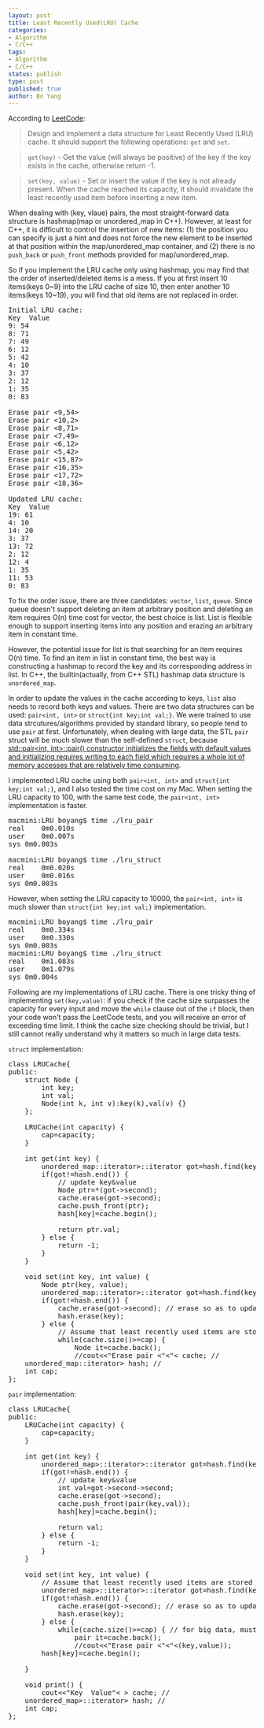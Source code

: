 ```yaml
---
layout: post
title: Least Recently Used(LRU) Cache
categories: 
- Algorithm
- C/C++
tags:
- Algorithm
- C/C++
status: publish
type: post
published: true
author: Bo Yang
---
```

According to [LeetCode](https://oj.leetcode.com/problems/lru-cache/):

>Design and implement a data structure for Least Recently Used (LRU) cache. It should support the following operations: `get` and `set`.

>`get(key)` - Get the value (will always be positive) of the key if the key exists in the cache, otherwise return -1.

>`set(key, value)` - Set or insert the value if the key is not already present. When the cache reached its capacity, it should invalidate the least recently used item before inserting a new item.

When dealing with (key, vlaue) pairs, the most straight-forward data structure is hashmap(map or unordered_map in C++). However, at least for C++, it is difficult to control the insertion of new items: (1) the position you can specify is just a hint and does not force the new element to be inserted at that position within the map/unordered_map container, and (2) there is no `push_back` or `push_front` methods provided for map/unordered_map. 

So if you implement the LRU cache only using hashmap, you may find that the order of inserted/deleted items is a mess. If you at first insert 10 items(keys 0~9) into the LRU cache of size 10, then enter another 10 items(keys 10~19), you will find that old items are not replaced in order.

<pre>
Initial LRU cache:
Key  Value
9: 54
8: 71
7: 49
6: 12
5: 42
4: 10
3: 37
2: 12
1: 35
0: 83

Erase pair <9,54>
Erase pair <10,2>
Erase pair <8,71>
Erase pair <7,49>
Erase pair <6,12>
Erase pair <5,42>
Erase pair <15,87>
Erase pair <16,35>
Erase pair <17,72>
Erase pair <18,36>

Updated LRU cache:
Key  Value
19: 61
4: 10
14: 20
3: 37
13: 72
2: 12
12: 4
1: 35
11: 53
0: 83
</pre>

To fix the order issue, there are three candidates: `vector`, `list`, `queue`. Since queue doesn't support deleting an item at arbitrary position and deleting an item requires O(n) time cost for vector, the best choice is list. List is flexible enough to support inserting items into any position and erazing an arbitrary item in constant time. 

However, the potential issue for list is that searching for an item requires O(n) time. To find an item in list in constant time, the best way is constructing a hashmap to record the key and its corresponding address in list. In C++, the builtin(actually, from C++ STL) hashmap data structure is `unordered_map`.

In order to update the values in the cache according to keys, `list` also needs to record both keys and values. There are two data structures can be used: `pair<int, int>` or `struct{int key;int val;}`. We were trained to use data strcutures/algorithms provided by standard library, so people tend to use `pair` at first. Unfortunately, when dealing with large data, the STL `pair` struct will be much slower than the self-defined `struct`, because [std::pair<int, int>::pair() constructor initializes the fields with default values and initializing requires writing to each field which requires a whole lot of memory accesses that are relatively time consuming](http://stackoverflow.com/questions/1606894/stdpairint-int-vs-struct-with-two-ints).  

I implemented LRU cache using both `pair<int, int>` and `struct{int key;int val;}`, and I also tested the time cost on my Mac. When setting the LRU capacity to 100, with the same test code, the `pair<int, int>` implementation is faster.

<pre>
macmini:LRU boyang$ time ./lru_pair
real	0m0.010s
user	0m0.007s
sys	0m0.003s

macmini:LRU boyang$ time ./lru_struct
real	0m0.020s
user	0m0.016s
sys	0m0.003s
</pre>

However, when setting the LRU capacity to 10000, the `pair<int, int>` is much slower than `struct{int key;int val;}` implementation.

<pre>
macmini:LRU boyang$ time ./lru_pair
real	0m0.334s
user	0m0.330s
sys	0m0.003s
macmini:LRU boyang$ time ./lru_struct
real	0m1.083s
user	0m1.079s
sys	0m0.004s
</pre>

Following are my implementations of LRU cache. There is one tricky thing of implementing `set(key,value)`: if you check if the cache size surpasses the capacity for every input and move the `while` clause out of the `if` block, then your code won't pass the LeetCode tests, and you will receive an error of exceeding time limit. I think the cache size checking should be trivial, but I still cannot really understand why it matters so much in large data tests.

`struct` implementation:

<pre>
class LRUCache{
public:
	struct Node {
		int key;
		int val;
		Node(int k, int v):key(k),val(v) {}
	};

	LRUCache(int capacity) {
        cap=capacity;
    }

    int get(int key) {
		unordered_map<int,list<Node>::iterator>::iterator got=hash.find(key);
		if(got!=hash.end()) {
			// update key&value
			Node ptr=*(got->second);
			cache.erase(got->second);
			cache.push_front(ptr);
			hash[key]=cache.begin();

			return ptr.val;
		} else {
			return -1;
		}
    }
    
    void set(int key, int value) {
		Node ptr(key, value);
		unordered_map<int,list<Node>::iterator>::iterator got=hash.find(key);
		if(got!=hash.end()) {
			cache.erase(got->second); // erase so as to update key&value
			hash.erase(key);
		} else {
			// Assume that least recently used items are stored at the end of the cache
	        while(cache.size()>=cap) {
				Node it=cache.back();
				//cout<<"Erase pair <"<<key<<","<<it.val<<">"<<endl; // TEST ONLY
				hash.erase(it.key);
				cache.pop_back();
			}
		}

		cache.push_front(ptr);
		hash[key]=cache.begin();

    }

	void print() {
		cout<<"Key  Value"<<endl;
		for(auto& x: cache)
			cout<<x.key<<": "<<x.val<<endl;
	}

private:
	list<Node> cache; // <value>
	unordered_map<int,list<Node>::iterator> hash; // <key, iterator>
	int cap;
};
</pre>

`pair` implementation:

<pre>
class LRUCache{
public:
    LRUCache(int capacity) {
        cap=capacity;
    }
    
    int get(int key) {
		unordered_map<int,list<pair<int,int>>::iterator>::iterator got=hash.find(key);
		if(got!=hash.end()) {
			// update key&value
			int val=got->second->second;
			cache.erase(got->second);
			cache.push_front(pair<int,int>(key,val));
			hash[key]=cache.begin();

			return val;
		} else {
			return -1;
		}
    }
    
    void set(int key, int value) {
		// Assume that least recently used items are stored at the end of the cache
		unordered_map<int,list<pair<int,int>>::iterator>::iterator got=hash.find(key);
		if(got!=hash.end()) {
			cache.erase(got->second); // erase so as to update key&value
			hash.erase(key);
		} else {
			while(cache.size()>=cap) { // for big data, must run here
				pair<int,int> it=cache.back();
				//cout<<"Erase pair <"<<it.first<<","<<it.second<<">"<<endl; // TEST ONLY
				hash.erase(it.first);
				cache.pop_back();
			}
		}

		cache.push_front(pair<int,int>(key,value));
		hash[key]=cache.begin();

    }

	void print() {
		cout<<"Key  Value"<<endl;
		for(auto& x: cache)
			cout<<x.first<<": "<<x.second<<endl;
	}

private:
	list<pair<int,int> > cache; // <key, value>
	unordered_map<int,list<pair<int,int>>::iterator> hash; // <key, iterator>
	int cap;
};
</pre>